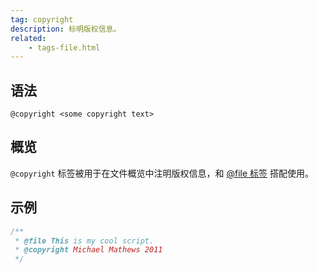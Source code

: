 ```yaml
---
tag: copyright
description: 标明版权信息。
related:
    - tags-file.html
---
```


## 语法

`@copyright <some copyright text>`


## 概览

`@copyright` 标签被用于在文件概览中注明版权信息，和 [@file 标签][file-tag] 搭配使用。

[file-tag]: tags-file.html


## 示例

```js
/**
 * @file This is my cool script.
 * @copyright Michael Mathews 2011
 */
```
